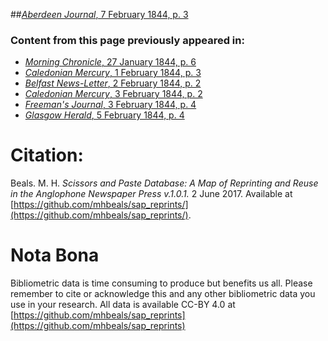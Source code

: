 ##[*Aberdeen Journal*, 7 February 1844, p. 3](https://mhbeals.github.io/sap_html/Aberdeen-Journal/Aberdeen-Journal-7-February-1844-p-3)

### Content from this page previously appeared in:
+ [*Morning Chronicle*, 27 January 1844, p. 6](https://mhbeals.github.io/sap_html/Morning-Chronicle/Morning-Chronicle-27-January-1844-p-6)
+ [*Caledonian Mercury*, 1 February 1844, p. 3](https://mhbeals.github.io/sap_html/Caledonian-Mercury/Caledonian-Mercury-1-February-1844-p-3)
+ [*Belfast News-Letter*, 2 February 1844, p. 2](https://mhbeals.github.io/sap_html/Belfast-News-Letter/Belfast-News-Letter-2-February-1844-p-2)
+ [*Caledonian Mercury*, 3 February 1844, p. 2](https://mhbeals.github.io/sap_html/Caledonian-Mercury/Caledonian-Mercury-3-February-1844-p-2)
+ [*Freeman's Journal*, 3 February 1844, p. 4](https://mhbeals.github.io/sap_html/Freeman's-Journal/Freeman's-Journal-3-February-1844-p-4)
+ [*Glasgow Herald*, 5 February 1844, p. 4](https://mhbeals.github.io/sap_html/Glasgow-Herald/Glasgow-Herald-5-February-1844-p-4)
                    
# Citation: 

Beals. M. H. *Scissors and Paste Database: A Map of Reprinting and Reuse in the Anglophone Newspaper Press v.1.0.1.* 2 June 2017. Available at [https://github.com/mhbeals/sap_reprints/](https://github.com/mhbeals/sap_reprints/). 
                    
# Nota Bona

Bibliometric data is time consuming to produce but benefits us all. Please remember to cite or acknowledge this and any other bibliometric data you use in your research. All data is available CC-BY 4.0 at [https://github.com/mhbeals/sap_reprints](https://github.com/mhbeals/sap_reprints)